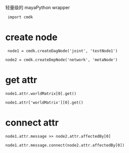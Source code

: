 轻量级的 mayaPython wrapper

` import cmdk`
# create node
` node1 = cmdk.createDagNode('joint', 'testNode1')`

`node2 = cmdk.createDepNode('network', 'metaNode') ` 

# get attr
`node1.attr.worldMatrix[0].get() `

`node1.attr['worldMatrix'][0].get() `


# connect attr
`node1.attr.message >> node2.attr.affectedBy[0] ` 

`node1.attr.message.connect(node2.attr.affectedBy[0]) ` 
